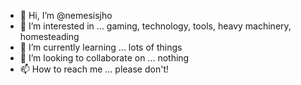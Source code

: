 - 👋 Hi, I’m @nemesisjho
- 👀 I’m interested in ... gaming, technology, tools, heavy machinery, homesteading
- 🌱 I’m currently learning ... lots of things
- 💞️ I’m looking to collaborate on ... nothing
- 📫 How to reach me ... please don't! 

<!---
nemesisjho/nemesisjho is a ✨ special ✨ repository because its `README.md` (this file) appears on your GitHub profile.
You can click the Preview link to take a look at your changes.
--->
